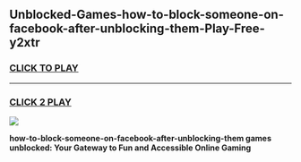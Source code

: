 
## Unblocked-Games-how-to-block-someone-on-facebook-after-unblocking-them-Play-Free-y2xtr
<h3>
<a href="https://premium76.site?title=how-to-block-someone-on-facebook-after-unblocking-them&ref=10A">CLICK TO PLAY</a></h3>
<hr>

<h3>
<a href="https://premium76.site?title=how-to-block-someone-on-facebook-after-unblocking-them&ref=10A">CLICK 2 PLAY</a>
  
</h3>

<a href="https://premium76.site?title=how-to-block-someone-on-facebook-after-unblocking-them&ref=10A"><img src="https://clearcache.store/games.png"></a>


**how-to-block-someone-on-facebook-after-unblocking-them games unblocked: Your Gateway to Fun and Accessible Online Gaming**
